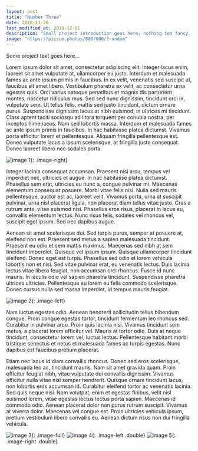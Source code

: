 ```yaml
---
layout: post
title: "Number Three"
date: 2018-11-26
last_modified_at: 2018-12-01
description: "Small project introduction goes here; nothing too fancy. This one is intentionally long to see what happens when the number of characters exceeds what is expected."
image: "https://picsum.photos/800/600/?random"
---
```

Some project text goes here...

Lorem ipsum dolor sit amet, consectetur adipiscing elit. Integer lacus enim, laoreet sit amet vulputate at, ullamcorper eu justo. Interdum et malesuada fames ac ante ipsum primis in faucibus. In ex velit, venenatis sed suscipit ut, faucibus sit amet libero. Vestibulum pharetra ex velit, ac consectetur urna egestas quis. Orci varius natoque penatibus et magnis dis parturient montes, nascetur ridiculus mus. Sed sed nunc dignissim, tincidunt orci in, vulputate sem. Ut tellus felis, mattis sed justo tincidunt, dictum ornare purus. Suspendisse dignissim lacus at nibh euismod, in ultrices mi tincidunt. Class aptent taciti sociosqu ad litora torquent per conubia nostra, per inceptos himenaeos. Nam sed lobortis massa. Interdum et malesuada fames ac ante ipsum primis in faucibus. In hac habitasse platea dictumst. Vivamus porta efficitur lorem et pellentesque. Aliquam fringilla pellentesque est. Donec vulputate lacus a ipsum scelerisque, at fringilla justo consequat. Donec laoreet libero nec sodales porta.

![image 1](https://picsum.photos/800/600/?random){: .image-right}

Integer lacinia consequat accumsan. Praesent nisi arcu, tempus vel imperdiet nec, ultricies et augue. In hac habitasse platea dictumst. Phasellus sem erat, ultricies eu nunc a, congue pulvinar mi. Maecenas elementum consequat posuere. Morbi vitae felis nisi. Nulla sed mauris pellentesque, auctor est ac, laoreet velit. Vivamus porta, urna at suscipit pulvinar, urna nisl placerat ligula, non placerat diam tellus vitae justo. Cras a rutrum ante, vitae euismod nisi. Phasellus eros risus, placerat in lacus eu, convallis elementum lectus. Nunc risus felis, sodales vel rhoncus vel, suscipit eget ipsum. Sed nec dapibus augue.

Aenean sit amet scelerisque dui. Sed turpis purus, semper at posuere at, eleifend non est. Praesent sed metus a sapien malesuada tincidunt. Praesent eu odio et sem mattis maximus. Maecenas sed nibh at sem tincidunt imperdiet. Quisque vel ipsum ipsum. Quisque ullamcorper tincidunt eleifend. Donec eget est turpis. Phasellus sed odio et lorem vehicula lobortis non et nisi. Sed vitae pulvinar erat, eu venenatis lectus. Duis lacinia lectus vitae libero feugiat, non accumsan orci rhoncus. Fusce id nunc mauris. In iaculis odio vel sapien pharetra tincidunt. Suspendisse pharetra ultrices ultricies. Pellentesque eu lorem eu felis commodo scelerisque. Donec cursus nulla sed massa imperdiet, id tempus mauris feugiat.

![image 2](https://picsum.photos/800/600/?random){: .image-left}

Nam luctus egestas odio. Aenean hendrerit sollicitudin tellus bibendum congue. Proin congue egestas tortor, tincidunt fermentum leo rhoncus sed. Curabitur in pulvinar arcu. Proin quis lacinia nisi. Vivamus tincidunt sem metus, a placerat lorem efficitur vel. Mauris at tortor odio. Duis at neque tincidunt, consectetur lorem vel, luctus lectus. Pellentesque habitant morbi tristique senectus et netus et malesuada fames ac turpis egestas. Nunc dapibus est faucibus pretium placerat.

Etiam nec lacus id diam convallis rhoncus. Donec sed eros scelerisque, malesuada leo ac, tincidunt mauris. Nam sit amet gravida quam. Proin efficitur feugiat nibh, vitae vulputate dui convallis dignissim. Vivamus efficitur nulla vitae nisl semper hendrerit. Quisque ornare tincidunt lacus, non lobortis eros accumsan id. Curabitur eleifend tortor ac venenatis lacinia. Sed quis neque nisi. Nam volutpat, enim et egestas finibus, velit nisl euismod lorem, vitae egestas lectus lectus porta sapien. Maecenas id commodo odio. Aenean placerat dolor non purus rutrum suscipit. Vivamus at viverra dolor. Maecenas vel congue est. Proin ultricies vehicula ipsum, pretium vestibulum libero convallis eu. Aenean dictum risus non dui fringilla vehicula.

![image 3](https://picsum.photos/800/600/?random){: .image-full}
![image 4](https://picsum.photos/800/600/?random){: .image-left .double} ![image 5](https://picsum.photos/800/600/?random){: .image-right .double}
